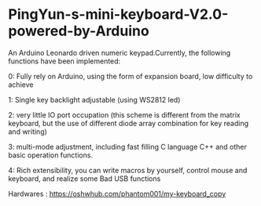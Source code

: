 # PingYun-s-mini-keyboard-V2.0-powered-by-Arduino
An Arduino Leonardo driven numeric keypad.Currently, the following functions have been implemented: 

0: Fully rely on Arduino, using the form of expansion board, low difficulty to achieve 

1: Single key backlight adjustable (using WS2812 led) 

2: very little IO port occupation (this scheme is different from the matrix keyboard, but the use of different diode array combination for key reading and writing) 

3: multi-mode adjustment, including fast filling C language C++ and other basic operation functions. 

4: Rich extensibility, you can write macros by yourself, control mouse and keyboard, and realize some Bad USB functions

Hardwares : https://oshwhub.com/phantom001/my-keyboard_copy

